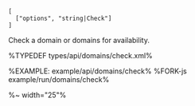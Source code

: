 ```### async check => DomainCheck[]
[
  ["options", "string|Check"]
]
```

Check a domain or domains for availability.

%TYPEDEF types/api/domains/check.xml%

%EXAMPLE: example/api/domains/check%
%FORK-js example/run/domains/check%

%~ width="25"%